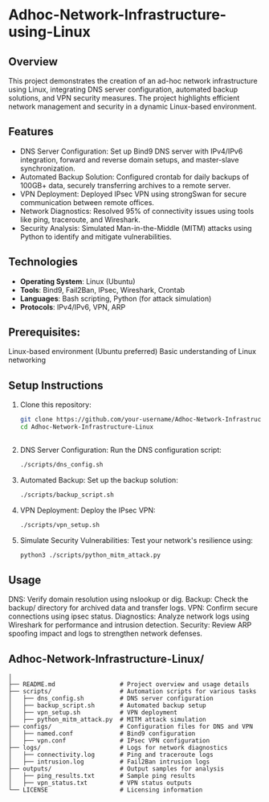 # Adhoc-Network-Infrastructure-using-Linux

## Overview
This project demonstrates the creation of an ad-hoc network infrastructure using Linux, integrating DNS server configuration, automated backup solutions, and VPN security measures. The project highlights efficient network management and security in a dynamic Linux-based environment.

## Features

- DNS Server Configuration: Set up Bind9 DNS server with IPv4/IPv6 integration, forward and reverse domain setups, and master-slave synchronization.
- Automated Backup Solution: Configured crontab for daily backups of 100GB+ data, securely transferring archives to a remote server.
- VPN Deployment: Deployed IPsec VPN using strongSwan for secure communication between remote offices.
- Network Diagnostics: Resolved 95% of connectivity issues using tools like ping, traceroute, and Wireshark.
- Security Analysis: Simulated Man-in-the-Middle (MITM) attacks using Python to identify and mitigate vulnerabilities.

## Technologies
- **Operating System**: Linux (Ubuntu)
- **Tools**: Bind9, Fail2Ban, IPsec, Wireshark, Crontab
- **Languages**: Bash scripting, Python (for attack simulation)
- **Protocols**: IPv4/IPv6, VPN, ARP

## Prerequisites:
Linux-based environment (Ubuntu preferred)
Basic understanding of Linux networking

## Setup Instructions
1. Clone this repository:
   ```bash
   git clone https://github.com/your-username/Adhoc-Network-Infrastructure-Linux.git
   cd Adhoc-Network-Infrastructure-Linux
  
2. DNS Server Configuration: Run the DNS configuration script:
   ```bash
   ./scripts/dns_config.sh

3. Automated Backup: Set up the backup solution:
   ```bash
   ./scripts/backup_script.sh

4. VPN Deployment: Deploy the IPsec VPN:
   ```bash
   ./scripts/vpn_setup.sh

5. Simulate Security Vulnerabilities: Test your network's resilience using:
   ```bash
   python3 ./scripts/python_mitm_attack.py

## Usage
DNS: Verify domain resolution using nslookup or dig.
Backup: Check the backup/ directory for archived data and transfer logs.
VPN: Confirm secure connections using ipsec status.
Diagnostics: Analyze network logs using Wireshark for performance and intrusion detection.
Security: Review ARP spoofing impact and logs to strengthen network defenses.

## Adhoc-Network-Infrastructure-Linux/
```
│
├── README.md                  # Project overview and usage details
├── scripts/                   # Automation scripts for various tasks
│   ├── dns_config.sh          # DNS server configuration
│   ├── backup_script.sh       # Automated backup setup
│   ├── vpn_setup.sh           # VPN deployment
│   ├── python_mitm_attack.py  # MITM attack simulation
├── configs/                   # Configuration files for DNS and VPN
│   ├── named.conf             # Bind9 configuration
│   ├── vpn.conf               # IPsec VPN configuration
├── logs/                      # Logs for network diagnostics
│   ├── connectivity.log       # Ping and traceroute logs
│   ├── intrusion.log          # Fail2Ban intrusion logs
├── outputs/                   # Output samples for analysis
│   ├── ping_results.txt       # Sample ping results
│   ├── vpn_status.txt         # VPN status outputs
└── LICENSE                    # Licensing information

   
